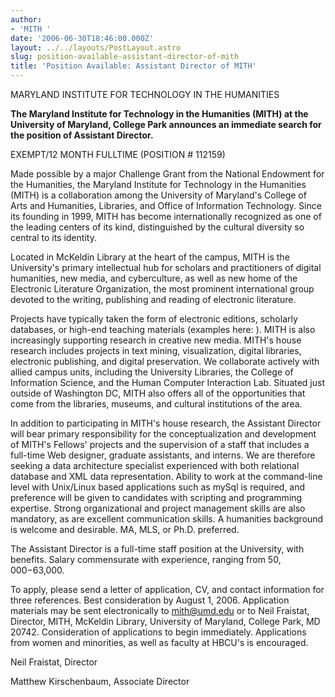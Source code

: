 ```yaml
---
author:
- 'MITH '
date: '2006-06-30T18:46:00.000Z'
layout: ../../layouts/PostLayout.astro
slug: position-available-assistant-director-of-mith
title: 'Position Available: Assistant Director of MITH'
---
```


MARYLAND INSTITUTE FOR TECHNOLOGY IN THE HUMANITIES

**The Maryland Institute for Technology in the Humanities (MITH) at the University of Maryland, College Park announces an immediate search for the position of Assistant Director.**

EXEMPT/12 MONTH FULLTIME (POSITION # 112159)

Made possible by a major Challenge Grant from the National Endowment for the Humanities, the Maryland Institute for Technology in the Humanities (MITH) is a collaboration among the University of Maryland's College of Arts and Humanities, Libraries, and Office of Information Technology. Since its founding in 1999, MITH has become internationally recognized as one of the leading centers of its kind, distinguished by the cultural diversity so central to its identity.

Located in McKeldin Library at the heart of the campus, MITH is the University's primary intellectual hub for scholars and practitioners of digital humanities, new media, and cyberculture, as well as new home of the Electronic Literature Organization, the most prominent international group devoted to the writing, publishing and reading of electronic literature.

Projects have typically taken the form of electronic editions, scholarly databases, or high-end teaching materials (examples here: ). MITH is also increasingly supporting research in creative new media. MITH's house research includes projects in text mining, visualization, digital libraries, electronic publishing, and digital preservation. We collaborate actively with allied campus units, including the University Libraries, the College of Information Science, and the Human Computer Interaction Lab. Situated just outside of Washington DC, MITH also offers all of the opportunities that come from the libraries, museums, and cultural institutions of the area.

In addition to participating in MITH's house research, the Assistant Director will bear primary responsibility for the conceptualization and development of MITH's Fellows' projects and the supervision of a staff that includes a full-time Web designer, graduate assistants, and interns. We are therefore seeking a data architecture specialist experienced with both relational database and XML data representation. Ability to work at the command-line level with Unix/Linux based applications such as mySql is required, and preference will be given to candidates with scripting and programming expertise. Strong organizational and project management skills are also mandatory, as are excellent communication skills. A humanities background is welcome and desirable. MA, MLS, or Ph.D. preferred.

The Assistant Director is a full-time staff position at the University, with benefits. Salary commensurate with experience, ranging from $50,000-$63,000.

To apply, please send a letter of application, CV, and contact information for three references. Best consideration by August 1, 2006. Application materials may be sent electronically to mith@umd.edu or to Neil Fraistat, Director, MITH, McKeldin Library, University of Maryland, College Park, MD 20742. Consideration of applications to begin immediately. Applications from women and minorities, as well as faculty at HBCU's is encouraged.

Neil Fraistat, Director

Matthew Kirschenbaum, Associate Director